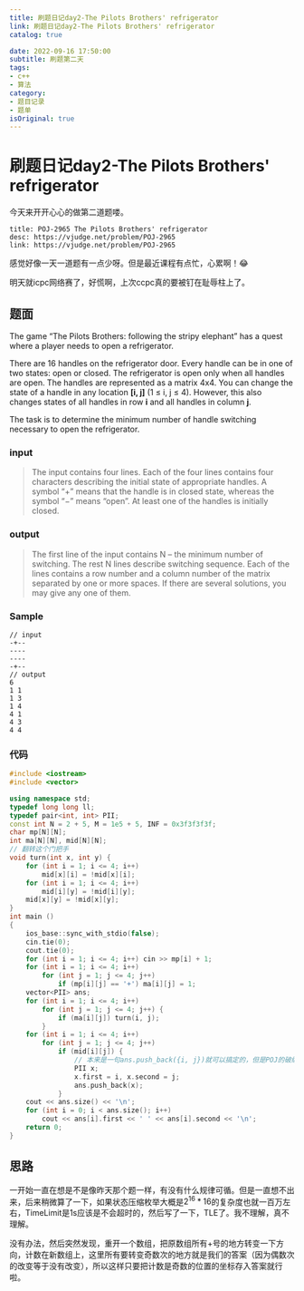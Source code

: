 ```yaml
---
title: 刷题日记day2-The Pilots Brothers' refrigerator
link: 刷题日记day2-The Pilots Brothers' refrigerator
catalog: true

date: 2022-09-16 17:50:00 
subtitle: 刷题第二天
tags:
- c++
- 算法
category:
- 题目记录
- 题单
isOriginal: true
---
```

# 刷题日记day2-The Pilots Brothers' refrigerator

今天来开开心心的做第二道题喽。

```component VPCard
title: POJ-2965 The Pilots Brothers' refrigerator
desc: https://vjudge.net/problem/POJ-2965
link: https://vjudge.net/problem/POJ-2965
```

感觉好像一天一道题有一点少呀。但是最近课程有点忙，心累啊！😂

明天就icpc网络赛了，好慌啊，上次ccpc真的要被钉在耻辱柱上了。

## 题面

The game “The Pilots Brothers: following the stripy elephant” has a quest where a player needs to open a refrigerator.

There are 16 handles on the refrigerator door. Every handle can be in one of two states: open or closed. The refrigerator is open only when all handles are open. The handles are represented as a matrix 4х4. You can change the state of a handle in any location **[i, j]** (1 ≤ i, j ≤ 4). However, this also changes states of all handles in row **i** and all handles in column **j**.

The task is to determine the minimum number of handle switching necessary to open the refrigerator.

### input

> The input contains four lines. Each of the four lines contains four characters describing the initial state of appropriate handles. A symbol “+” means that the handle is in closed state, whereas the symbol “−” means “open”. At least one of the handles is initially closed.

### output

> The first line of the input contains N – the minimum number of switching. The rest N lines describe switching sequence. Each of the lines contains a row number and a column number of the matrix separated by one or more spaces. If there are several solutions, you may give any one of them.

### Sample

```
// input
-+--
----
----
-+--
// output
6
1 1
1 3
1 4
4 1
4 3
4 4
```

### 代码

```cpp
#include <iostream>
#include <vector>

using namespace std;
typedef long long ll;
typedef pair<int, int> PII;
const int N = 2 + 5, M = 1e5 + 5, INF = 0x3f3f3f3f;
char mp[N][N];
int ma[N][N], mid[N][N];
// 翻转这个门把手
void turn(int x, int y) {
    for (int i = 1; i <= 4; i++)
        mid[x][i] = !mid[x][i];
    for (int i = 1; i <= 4; i++)
        mid[i][y] = !mid[i][y];
    mid[x][y] = !mid[x][y];
}
int main ()
{
    ios_base::sync_with_stdio(false);
    cin.tie(0);
    cout.tie(0);
    for (int i = 1; i <= 4; i++) cin >> mp[i] + 1;
    for (int i = 1; i <= 4; i++)
        for (int j = 1; j <= 4; j++)
            if (mp[i][j] == '+') ma[i][j] = 1;
    vector<PII> ans;
    for (int i = 1; i <= 4; i++)
        for (int j = 1; j <= 4; j++) {
            if (ma[i][j]) turn(i, j);
        }
    for (int i = 1; i <= 4; i++)
        for (int j = 1; j <= 4; j++)
            if (mid[i][j]) {
                // 本来是一句ans.push_back({i, j})就可以搞定的，但是POJ的破编译器不支持
                PII x;
                x.first = i, x.second = j;
                ans.push_back(x);
            }
    cout << ans.size() << '\n';
    for (int i = 0; i < ans.size(); i++)
        cout << ans[i].first << ' ' << ans[i].second << '\n';
    return 0;
}
```

## 思路

一开始一直在想是不是像昨天那个题一样，有没有什么规律可循。但是一直想不出来，后来稍微算了一下，如果状态压缩枚举大概是$2^{16}*16$的复杂度也就一百万左右，TimeLimit是1s应该是不会超时的，然后写了一下，TLE了。我不理解，真不理解。

没有办法，然后突然发现，重开一个数组，把原数组所有+号的地方转变一下方向，计数在新数组上，这里所有要转变奇数次的地方就是我们的答案（因为偶数次的改变等于没有改变），所以这样只要把计数是奇数的位置的坐标存入答案就行啦。